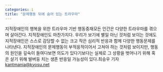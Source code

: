 ```yaml
---
categories: i
title: "문제행동 뒤에 숨어 있는 트라우마"
---
```

지적장애인의 행복을 위한 트라우마 기반 행동중재모든 인간은 다양한 트라우마를 겪으며 살아간다. 지적장애인도 마찬가지다. 우리가 보기에 별일 아닌 것처럼 보이는 것에도 지적장애인은 스스로 감당할 수 없는 크고 작은 심리적 반응과 함께 다양한 행동문제를 나타낸다. 지적장애인의 문제행동이 부적응적이어서 고쳐야 하는 것처럼 보이지만, 행동의 원인을 깊숙이 들여다보면 의도가 있다기보다는 실제로 그 상황을 벗어나기 위해 혹은 살기 위해 발버둥 치는 생존 반응일 가능성이 있다.최승우 기자 kantmania@kyosu.net